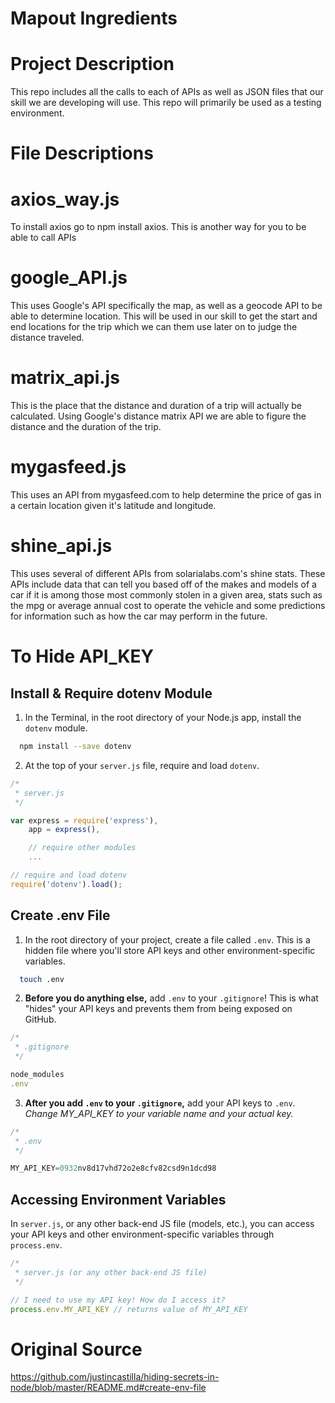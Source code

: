 # Mapout Ingredients

# Project Description
This repo includes all the calls to each of APIs as well as JSON files that our skill we are developing will use. This repo will primarily be used as a testing environment.


# File Descriptions

# axios_way.js 
To install axios go to npm install axios. This is another way for you to be able to call APIs 

# google_API.js 
This uses Google's API specifically the map, as well as a geocode API to be able to determine location. This will be used in our skill to get the start and end locations for the trip which we can them use later on to judge the distance traveled.

# matrix_api.js 
This is the place that the distance and duration of a trip will actually be calculated. Using Google's distance matrix API we are able to figure the distance and the duration of the trip.

# mygasfeed.js 
This uses an API from mygasfeed.com to help determine the price of gas in a certain location given it's latitude and longitude.

# shine_api.js 
This uses several of different APIs from solarialabs.com's shine stats. These APIs include data that can tell you based off of the makes and models of a car if it is among those most commonly stolen in a given area, stats such as the mpg or average annual cost to operate the vehicle and some predictions for information such as how the car may perform in the future.

# To Hide API_KEY

## Install & Require dotenv Module

1. In the Terminal, in the root directory of your Node.js app, install the `dotenv` module.

  ```zsh
    npm install --save dotenv
  ```

2. At the top of your `server.js` file, require and load `dotenv`.

  ```js
  /*
   * server.js
   */

  var express = require('express'),
      app = express(),

      // require other modules
      ...

  // require and load dotenv
  require('dotenv').load();
  ```

## Create .env File

1. In the root directory of your project, create a file called `.env`. This is a hidden file where you'll store API keys and other environment-specific variables.

  ```zsh
    touch .env
  ```

2. **Before you do anything else,** add `.env` to your `.gitignore`! This is what "hides" your API keys and prevents them from being exposed on GitHub.

  ```js
  /*
   * .gitignore
   */

  node_modules
  .env
  ```

3. **After you add `.env` to your `.gitignore`,** add your API keys to `.env`. *Change MY_API_KEY to your variable name and your actual key.*

  ```js
  /*
   * .env
   */

  MY_API_KEY=0932nv8d17vhd72o2e8cfv82csd9n1dcd98
  ```

## Accessing Environment Variables

In `server.js`, or any other back-end JS file (models, etc.), you can access your API keys and other environment-specific variables through `process.env`.

```js
/*
 * server.js (or any other back-end JS file)
 */

// I need to use my API key! How do I access it?
process.env.MY_API_KEY // returns value of MY_API_KEY
```
# Original Source 
https://github.com/justincastilla/hiding-secrets-in-node/blob/master/README.md#create-env-file

